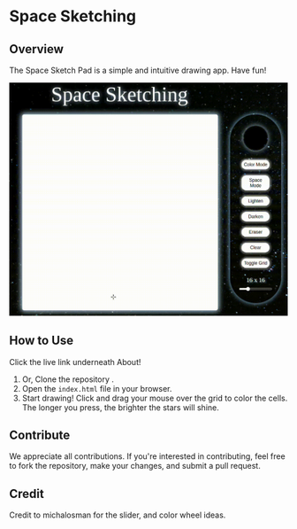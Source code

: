 # Space Sketching

## Overview

The Space Sketch Pad is a simple and intuitive drawing app. Have fun!

![Project Banner](https://github.com/RyanLilleyman/SketchPad/blob/main/Screencast-from-07-15-2023-04_55_46-PM.gif)

## How to Use

Click the live link underneath About!

1. Or, Clone the repository .
2. Open the `index.html` file in your browser.
3. Start drawing! Click and drag your mouse over the grid to color the cells. The longer you press, the brighter the stars will shine.

## Contribute

We appreciate all contributions. If you're interested in contributing, feel free to fork the repository, make your changes, and submit a pull request. 

## Credit 
Credit to michalosman for the slider, and color wheel ideas.

